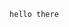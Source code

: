 
                                                             hello there
                                                           
